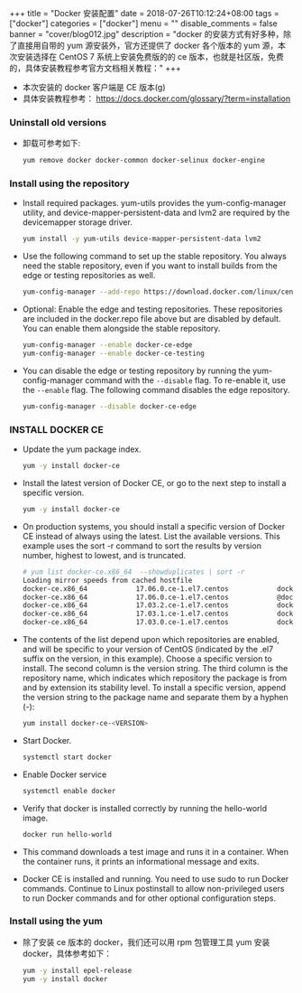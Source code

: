 +++
title = "Docker 安装配置"
date = 2018-07-26T10:12:24+08:00
tags = ["docker"]
categories = ["docker"]
menu = ""
disable_comments = false
banner = "cover/blog012.jpg"
description = "docker 的安装方式有好多种，除了直接用自带的 yum 源安装外，官方还提供了 docker 各个版本的 yum 源，本次安装选择在 CentOS 7 系统上安装免费版的的 ce 版本，也就是社区版，免费的，具体安装教程参考官方文档相关教程："
+++

- 本次安装的 docker 客户端是 CE 版本(g)
- 具体安装教程参考： <https://docs.docker.com/glossary/?term=installation>

### Uninstall old versions
- 卸载可参考如下:
  
    ```bash
    yum remove docker docker-common docker-selinux docker-engine
    ```

### Install using the repository
- Install required packages. yum-utils provides the yum-config-manager utility, and device-mapper-persistent-data and lvm2 are required by the devicemapper storage driver.
  
    ```bash
    yum install -y yum-utils device-mapper-persistent-data lvm2
    ```

- Use the following command to set up the stable repository. You always need the stable repository, even if you want to install builds from the edge or testing repositories as well.
  
    ```bash
    yum-config-manager --add-repo https://download.docker.com/linux/centos/docker-ce.repo
    ```

- Optional: Enable the edge and testing repositories. These repositories are included in the docker.repo file above but are disabled by default. You can enable them alongside the stable repository.
  
    ```bash
    yum-config-manager --enable docker-ce-edge
    yum-config-manager --enable docker-ce-testing
    ```

- You can disable the edge or testing repository by running the yum-config-manager command with the `--disable` flag. To re-enable it, use the `--enable` flag. The following command disables the edge repository.
  
    ```bash
    yum-config-manager --disable docker-ce-edge
    ```

### INSTALL DOCKER CE
- Update the yum package index.
  
    ```bash
    yum -y install docker-ce
    ```
- Install the latest version of Docker CE, or go to the next step to install a specific version.
  
    ```bash
    yum -y install docker-ce
    ```

- On production systems, you should install a specific version of Docker CE instead of always using the latest. List the available versions. This example uses the sort -r command to sort the results by version number, highest to lowest, and is truncated.
  
    ```bash
    # yum list docker-ce.x86_64  --showduplicates | sort -r
    Loading mirror speeds from cached hostfile
    docker-ce.x86_64            17.06.0.ce-1.el7.centos            docker-ce-stable 
    docker-ce.x86_64            17.06.0.ce-1.el7.centos            @docker-ce-stable
    docker-ce.x86_64            17.03.2.ce-1.el7.centos            docker-ce-stable 
    docker-ce.x86_64            17.03.1.ce-1.el7.centos            docker-ce-stable 
    docker-ce.x86_64            17.03.0.ce-1.el7.centos            docker-ce-stable 
    ```

- The contents of the list depend upon which repositories are enabled, and will be specific to your version of CentOS (indicated by the .el7 suffix on the version, in this example). Choose a specific version to install. The second column is the version string. The third column is the repository name, which indicates which repository the package is from and by extension its stability level. To install a specific version, append the version string to the package name and separate them by a hyphen (-):
  
    ```bash
    yum install docker-ce-<VERSION>
    ```
- Start Docker.
  
    ```bash
    systemctl start docker
    ```
- Enable Docker service
  
    ```bash 
    systemctl enable docker
    ```

- Verify that docker is installed correctly by running the hello-world image.
  
    ```bash
    docker run hello-world
    ```
- This command downloads a test image and runs it in a container. When the container runs, it prints an informational message and exits.

- Docker CE is installed and running. You need to use sudo to run Docker commands. Continue to Linux postinstall to allow non-privileged users to run Docker commands and for other optional configuration steps.

### Install using the yum
- 除了安装 ce 版本的 docker，我们还可以用 rpm 包管理工具 yum 安装 docker，具体参考如下：

    ```bash
    yum -y install epel-release
    yum -y install docker
    ```
